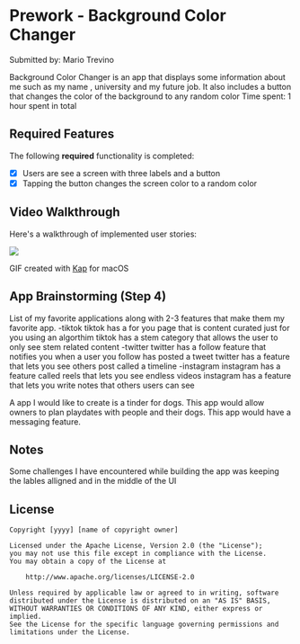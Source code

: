 # Prework - Background Color Changer

Submitted by: Mario Trevino

Background Color Changer is an app that displays some information about me such as my name , university and my future job. It also includes a button that changes the color of the background to any random color
Time spent: 1 hour spent in total

## Required Features

The following **required** functionality is completed:

- [x] Users are see a screen with three labels and a button
- [x] Tapping the button changes the screen color to a random color
 
## Video Walkthrough

Here's a walkthrough of implemented user stories:

![](https://imgur.com/a/grDak2F.gif)


GIF created with [Kap](https://getkap.co/) for macOS

## App Brainstorming (Step 4)
List of my favorite applications along with 2-3 features that make them my favorite app.
-tiktok
tiktok has a for you page that is content curated just for you using an algorthim 
tiktok has a stem category that allows the user to only see stem related content
-twitter
twitter has a follow feature that notifies you when a user you follow has posted a tweet
twitter has a feature that lets you see others post called a timeline
-instagram
instagram has a feature called reels that lets you see endless videos
instagram has a feature that lets you write notes that others users can see

A app I would like to create is a tinder for dogs. This app would allow owners to plan playdates with people and their dogs. This app would have a messaging feature.

## Notes

Some challenges I have encountered while building the app was keeping the lables alligned and in the middle of the UI

## License

    Copyright [yyyy] [name of copyright owner]

    Licensed under the Apache License, Version 2.0 (the "License");
    you may not use this file except in compliance with the License.
    You may obtain a copy of the License at

        http://www.apache.org/licenses/LICENSE-2.0

    Unless required by applicable law or agreed to in writing, software
    distributed under the License is distributed on an "AS IS" BASIS,
    WITHOUT WARRANTIES OR CONDITIONS OF ANY KIND, either express or implied.
    See the License for the specific language governing permissions and
    limitations under the License.
